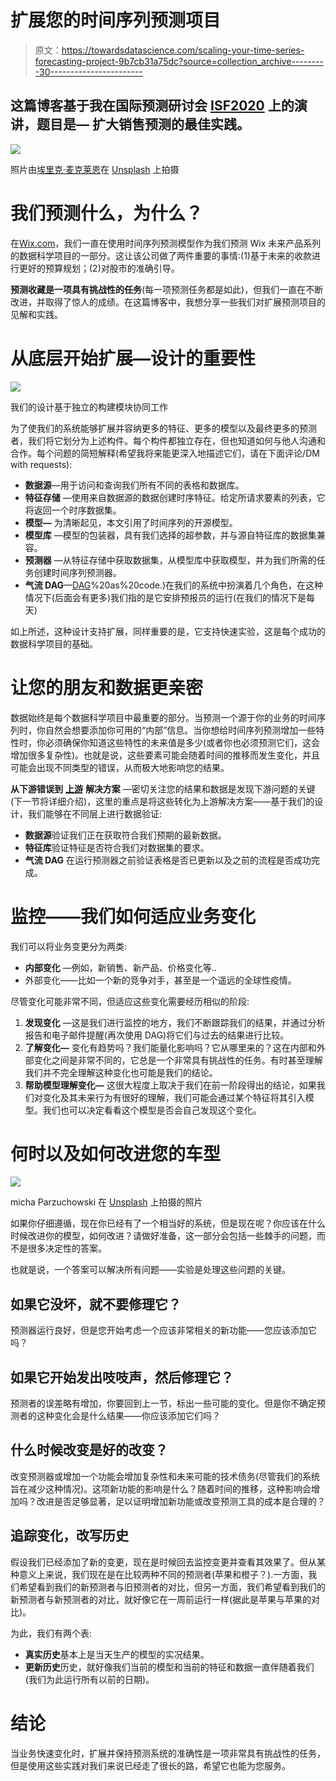 # 扩展您的时间序列预测项目

> 原文：<https://towardsdatascience.com/scaling-your-time-series-forecasting-project-9b7cb31a75dc?source=collection_archive---------30----------------------->

## 这篇博客基于我在国际预测研讨会 [ISF2020](https://isf.forecasters.org/) 上的演讲，题目是— **扩大销售预测的最佳实践。**

![](img/4cd2050b2a36b86b30d11db9697f2e75.png)

照片由[埃里克·麦克莱恩](https://unsplash.com/@introspectivedsgn?utm_source=unsplash&utm_medium=referral&utm_content=creditCopyText)在 [Unsplash](https://unsplash.com/s/photos/groot?utm_source=unsplash&utm_medium=referral&utm_content=creditCopyText) 上拍摄

# 我们预测什么，为什么？

在[Wix.com](http://wix.com)，我们一直在使用时间序列预测模型作为我们预测 Wix 未来产品系列的数据科学项目的一部分。这让该公司做了两件重要的事情:(1)基于未来的收款进行更好的预算规划；(2)对股市的准确引导。

**预测收藏是一项具有挑战性的任务**(每一项预测任务都是如此)，但我们一直在不断改进，并取得了惊人的成绩。在这篇博客中，我想分享一些我们对扩展预测项目的见解和实践。

# 从底层开始扩展—设计的重要性

![](img/9b2c0f399699e433300943b1e45bc4d1.png)

我们的设计基于独立的构建模块协同工作

为了使我们的系统能够扩展并容纳更多的特征、更多的模型以及最终更多的预测者，我们将它划分为上述构件。每个构件都独立存在，但也知道如何与他人沟通和合作。每个问题的简短解释(希望我将来能更深入地描述它们，请在下面评论/DM with requests):

*   **数据源**—用于访问和查询我们所有不同的表格和数据库。
*   **特征存储** —使用来自数据源的数据创建时序特征。给定所请求要素的列表，它将返回一个时序数据集。
*   **模型—** 为清晰起见，本文引用了时间序列的开源模型。
*   **模型库** —模型的包装器，具有我们选择的超参数，并与源自特征库的数据集兼容。
*   **预测器** —从特征存储中获取数据集，从模型库中获取模型，并为我们所需的任务创建时间序列预测器。
*   **气流 DAG**—[DAG](https://airflow.apache.org/docs/stable/concepts.html#:~:text=In%20Airflow%2C%20a%20DAG%20%E2%80%93%20or,and%20their%20dependencies)%20as%20code.)在我们的系统中扮演着几个角色，在这种情况下(后面会有更多)我们指的是它安排预报员的运行(在我们的情况下是每天)

如上所述，这种设计支持扩展，同样重要的是，它支持快速实验，这是每个成功的数据科学项目的基础。

# **让您的朋友和数据更亲密**

数据始终是每个数据科学项目中最重要的部分。当预测一个源于你的业务的时间序列时，你自然会想要添加你可用的“内部”信息。当你想给时间序列预测增加一些特性时，你必须确保你知道这些特性的未来值是多少(或者你也必须预测它们，这会增加很多复杂性)。也就是说，这些要素可能会随着时间的推移而发生变化，并且可能会出现不同类型的错误，从而极大地影响您的结果。

**从下游错误到** [**上游**](https://www.amazon.com/Upstream-Quest-Problems-Before-Happen/dp/1982134720) **解决方案** —密切关注您的结果和数据是发现下游问题的关键(下一节将详细介绍)，这里的重点是将这些转化为上游解决方案——基于我们的设计，我们能够在不同层上进行数据验证:

*   **数据源**验证我们正在获取符合我们预期的最新数据。
*   **特征库**验证特征是否符合我们对数据集的要求。
*   **气流 DAG** 在运行预测器之前验证表格是否已更新以及之前的流程是否成功完成。

# **监控——我们如何适应业务变化**

我们可以将业务变更分为两类:

*   **内部变化** —例如，新销售、新产品、价格变化等..
*   外部变化——比如一个新的竞争对手，甚至是一个遥远的全球性疫情。

尽管变化可能非常不同，但适应这些变化需要经历相似的阶段:

1.  **发现变化** —这是我们进行监控的地方，我们不断跟踪我们的结果，并通过分析报告和电子邮件提醒(再次使用 DAG)将它们与过去的结果进行比较。
2.  **了解变化—** 变化有趋势吗？我们能量化影响吗？它从哪里来的？这在内部和外部变化之间是非常不同的，它总是一个非常具有挑战性的任务。有时甚至理解我们并不完全理解这种变化也可能是我们的结论。
3.  **帮助模型理解变化—** 这很大程度上取决于我们在前一阶段得出的结论，如果我们对变化及其未来行为有很好的理解，我们可能会通过某个特征将其引入模型。我们也可以决定看看这个模型是否会自己发现这个变化。

# **何时以及如何改进您的车型**

![](img/aa5c10709072263e2d9f83c81d690c0f.png)

micha Parzuchowski 在 [Unsplash](https://unsplash.com?utm_source=medium&utm_medium=referral) 上拍摄的照片

如果你仔细遵循，现在你已经有了一个相当好的系统，但是现在呢？你应该在什么时候改进你的模型，如何改进？请做好准备，这一部分会包括一些棘手的问题，而不是很多决定性的答案。

也就是说，一个答案可以解决所有问题——实验是处理这些问题的关键。

## 如果它没坏，就不要修理它？

预测器运行良好，但是您开始考虑一个应该非常相关的新功能——您应该添加它吗？

## 如果它开始发出吱吱声，然后修理它？

预测者的误差略有增加，你要回到上一节，标出一些可能的变化。但是你不确定预测者的这种变化会是什么结果——你应该添加它们吗？

## 什么时候改变是好的改变？

改变预测器或增加一个功能会增加复杂性和未来可能的技术债务(尽管我们的系统旨在减少这种情况)。这项新功能的影响是什么？随着时间的推移，这种影响会增加吗？改进是否足够显著，足以证明增加新功能或改变预测工具的成本是合理的？

## 追踪变化，改写历史

假设我们已经添加了新的变更，现在是时候回去监控变更并查看其效果了。但从某种意义上来说，我们现在是在比较两种不同的预测者(苹果和橙子？).一方面，我们希望看到我们的新预测者与旧预测者的对比，但另一方面，我们希望看到我们的新预测者与新预测者的对比，就好像它在一周前运行一样(据此是苹果与苹果的对比)。

为此，我们有两个表:

*   **真实历史**基本上是当天生产的模型的实况结果。
*   **更新历史**历史，就好像我们当前的模型和当前的特征和数据一直伴随着我们(我们为此运行所有以前的日期)。

# 结论

当业务快速变化时，扩展并保持预测系统的准确性是一项非常具有挑战性的任务，但是使用这些实践对我们来说已经走了很长的路，希望它也能为您服务。